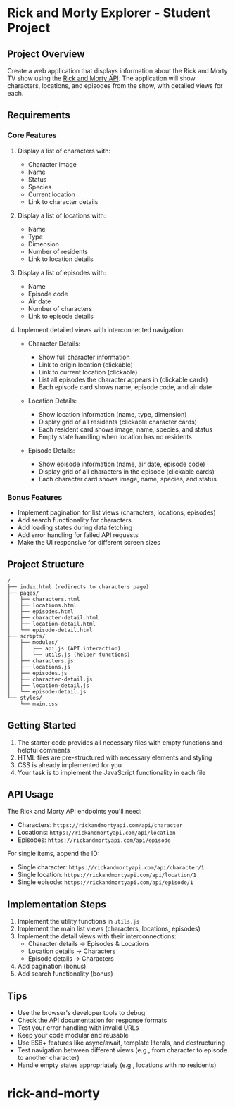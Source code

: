 # Rick and Morty Explorer - Student Project

## Project Overview

Create a web application that displays information about the Rick and Morty TV show using the [Rick and Morty API](https://rickandmortyapi.com/). The application will show characters, locations, and episodes from the show, with detailed views for each.

## Requirements

### Core Features

1. Display a list of characters with:

   - Character image
   - Name
   - Status
   - Species
   - Current location
   - Link to character details

2. Display a list of locations with:

   - Name
   - Type
   - Dimension
   - Number of residents
   - Link to location details

3. Display a list of episodes with:

   - Name
   - Episode code
   - Air date
   - Number of characters
   - Link to episode details

4. Implement detailed views with interconnected navigation:

   - Character Details:

     - Show full character information
     - Link to origin location (clickable)
     - Link to current location (clickable)
     - List all episodes the character appears in (clickable cards)
     - Each episode card shows name, episode code, and air date

   - Location Details:

     - Show location information (name, type, dimension)
     - Display grid of all residents (clickable character cards)
     - Each resident card shows image, name, species, and status
     - Empty state handling when location has no residents

   - Episode Details:
     - Show episode information (name, air date, episode code)
     - Display grid of all characters in the episode (clickable cards)
     - Each character card shows image, name, species, and status

### Bonus Features

- Implement pagination for list views (characters, locations, episodes)
- Add search functionality for characters
- Add loading states during data fetching
- Add error handling for failed API requests
- Make the UI responsive for different screen sizes

## Project Structure

```
/
├── index.html (redirects to characters page)
├── pages/
│   ├── characters.html
│   ├── locations.html
│   ├── episodes.html
│   ├── character-detail.html
│   ├── location-detail.html
│   └── episode-detail.html
├── scripts/
│   ├── modules/
│   │   ├── api.js (API interaction)
│   │   └── utils.js (helper functions)
│   ├── characters.js
│   ├── locations.js
│   ├── episodes.js
│   ├── character-detail.js
│   ├── location-detail.js
│   └── episode-detail.js
└── styles/
    └── main.css
```

## Getting Started

1. The starter code provides all necessary files with empty functions and helpful comments
2. HTML files are pre-structured with necessary elements and styling
3. CSS is already implemented for you
4. Your task is to implement the JavaScript functionality in each file

## API Usage

The Rick and Morty API endpoints you'll need:

- Characters: `https://rickandmortyapi.com/api/character`
- Locations: `https://rickandmortyapi.com/api/location`
- Episodes: `https://rickandmortyapi.com/api/episode`

For single items, append the ID:

- Single character: `https://rickandmortyapi.com/api/character/1`
- Single location: `https://rickandmortyapi.com/api/location/1`
- Single episode: `https://rickandmortyapi.com/api/episode/1`

## Implementation Steps

1. Implement the utility functions in `utils.js`
2. Implement the main list views (characters, locations, episodes)
3. Implement the detail views with their interconnections:
   - Character details → Episodes & Locations
   - Location details → Characters
   - Episode details → Characters
4. Add pagination (bonus)
5. Add search functionality (bonus)

## Tips

- Use the browser's developer tools to debug
- Check the API documentation for response formats
- Test your error handling with invalid URLs
- Keep your code modular and reusable
- Use ES6+ features like async/await, template literals, and destructuring
- Test navigation between different views (e.g., from character to episode to another character)
- Handle empty states appropriately (e.g., locations with no residents)
# rick-and-morty
